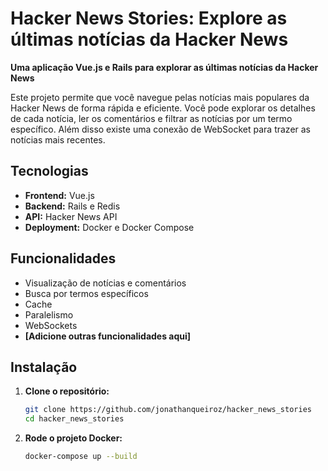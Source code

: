 # Hacker News Stories: Explore as últimas notícias da Hacker News

**Uma aplicação Vue.js e Rails para explorar as últimas notícias da Hacker News**

Este projeto permite que você navegue pelas notícias mais populares da Hacker News de forma rápida e eficiente. Você pode explorar os detalhes de cada notícia, ler os comentários e filtrar as notícias por um termo específico. Além disso existe uma conexão de WebSocket para trazer as notícias mais recentes.

## Tecnologias
* **Frontend:** Vue.js
* **Backend:** Rails e Redis
* **API:** Hacker News API
* **Deployment:** Docker e Docker Compose

## Funcionalidades
* Visualização de notícias e comentários
* Busca por termos específicos
* Cache
* Paralelismo
* WebSockets
* **[Adicione outras funcionalidades aqui]**

## Instalação
1. **Clone o repositório:**
   ```bash
   git clone https://github.com/jonathanqueiroz/hacker_news_stories
   cd hacker_news_stories

2. **Rode o projeto Docker:**
   ```bash
   docker-compose up --build
